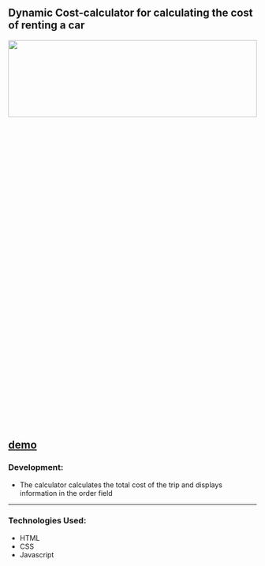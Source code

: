 ## Dynamic Cost-calculator for calculating the cost of renting a car

<div align="center"><img src="https://github.com/juliaDooby/Cost-calculator/blob/main/rentCarShot.JPG" width="100%" height="20%"></img></div>

[demo](https://juliadooby.github.io/Cost-calculator/)
---

<!-- ### Please note: project code on master branch ((temporarily) 
### - I'll resolve the issue soon, Thanks for understanding ! -->

### Development: 

* The calculator calculates the total cost of the trip and displays information in the order field
---

### Technologies Used:

* HTML
* CSS
* Javascript 


